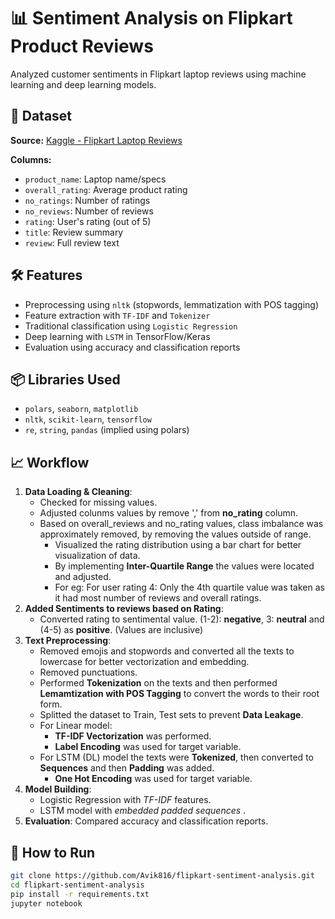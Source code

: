 # 📊 Sentiment Analysis on Flipkart Product Reviews

Analyzed customer sentiments in Flipkart laptop reviews using machine learning and deep learning models.

## 📁 Dataset

**Source:** [Kaggle - Flipkart Laptop Reviews](https://www.kaggle.com/datasets/gitadityamaddali/flipkart-laptop-reviews)

**Columns:**
- `product_name`: Laptop name/specs
- `overall_rating`: Average product rating
- `no_ratings`: Number of ratings
- `no_reviews`: Number of reviews
- `rating`: User's rating (out of 5)
- `title`: Review summary
- `review`: Full review text

## 🛠 Features

- Preprocessing using `nltk` (stopwords, lemmatization with POS tagging)
- Feature extraction with `TF-IDF` and `Tokenizer`
- Traditional classification using `Logistic Regression`
- Deep learning with `LSTM` in TensorFlow/Keras
- Evaluation using accuracy and classification reports

## 📦 Libraries Used

- `polars`, `seaborn`, `matplotlib`
- `nltk`, `scikit-learn`, `tensorflow`
- `re`, `string`, `pandas` (implied using polars)

## 📈 Workflow

1. **Data Loading & Cleaning**:
   - Checked for missing values.
   - Adjusted colunms values by remove ',' from **no_rating** column.
   - Based on overall_reviews and no_rating values, class imbalance was approximately removed, by removing the values outside of range.
     - Visualized the rating distribution using a bar chart for better visualization of data.
     - By implementing **Inter-Quartile Range** the values were located and adjusted.
     - For eg: For user rating 4: Only the 4th quartile value was taken as it had most number of reviews and overall ratings.
3. **Added Sentiments to reviews based on Rating**:
   - Converted rating to sentimental value. (1-2): **negative**, 3: **neutral** and (4-5) as **positive**. (Values are inclusive)
5. **Text Preprocessing**:
   - Removed emojis and stopwords and converted all the texts to lowercase for better vectorization and embedding.
   - Removed punctuations.
   - Performed **Tokenization** on the texts and then performed **Lemamtization with POS Tagging** to convert the words to their root form.
   - Splitted the dataset to Train, Test sets to prevent **Data Leakage**.
   - For Linear model:
     - **TF-IDF Vectorization** was performed.
     - **Label Encoding** was used for target variable.
   - For LSTM (DL) model the texts were **Tokenized**, then converted to **Sequences** and then **Padding** was added.
     - **One Hot Encoding** was used for target variable.
7. **Model Building**:
   - Logistic Regression with _TF-IDF_ features.
   - LSTM model with _embedded padded sequences_ .
8. **Evaluation**: Compared accuracy and classification reports.

## 🚀 How to Run

```bash
git clone https://github.com/Avik816/flipkart-sentiment-analysis.git
cd flipkart-sentiment-analysis
pip install -r requirements.txt
jupyter notebook
